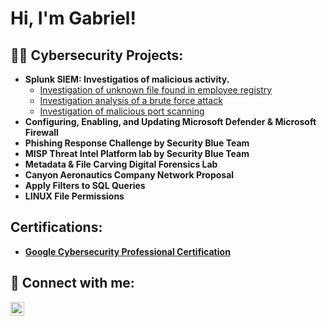 <h1>Hi, I'm Gabriel!

<h2>👨‍💻 Cybersecurity Projects:</h2>

- <b>Splunk SIEM: Investigatios of malicious activity.</b>
  - [Investigation of unknown file found in employee registry](https://github.com/GBinion2020/SplunkSIEMLab/blob/main/Lab3.md)
  - [Investigation analysis of a brute force attack](https://github.com/GBinion2020/SplunkSIEMLab/blob/main/README.md)
  - [Investigation of malicious port scanning](https://github.com/GBinion2020/SplunkSIEMLab/blob/main/LAB2.md)
- <b>Configuring, Enabling, and Updating Microsoft Defender & Microsoft Firewall</b> 
- <b>Phishing Response Challenge by Security Blue Team</b>
- <b>MISP Threat Intel Platform lab by Security Blue Team</b>
- <b>Metadata & File Carving Digital Forensics Lab</b>
- <b>Canyon Aeronautics Company Network Proposal</b>
- <b>Apply Filters to SQL Queries<b/>
- <b>LINUX File Permissions<b/>
<h2>Certifications:</h2>

- [Google Cybersecurity Professional Certification](https://coursera.org/share/7030f832cab7dc2984a41b9d29092706)

<h2> 🤳 Connect with me:</h2>


[<img align="left" alt="JoshMadakor | LinkedIn" width="22px" src="https://cdn.jsdelivr.net/npm/simple-icons@v3/icons/linkedin.svg" />][linkedin]


[linkedin]: https://linkedin.com/in/gabriel-binion

<!--
**joshmadakor1/joshmadakor1** is a ✨ _special_ ✨ repository because its `README.md` (this file) appears on your GitHub profile.

Here are some ideas to get you started:

- 🔭 I’m currently working on ...
- 🌱 I’m currently learning ...
- 👯 I’m looking to collaborate on ...
- 🤔 I’m looking for help with ...
- 💬 Ask me about ...
- 📫 How to reach me: ...
- 😄 Pronouns: ...
- ⚡ Fun fact: ...
-->
